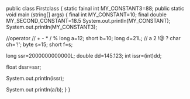 public class Firstclass {
static fainal int MY_CONSTANT3=88;
public static void main (string[] args) {
final int MY_CONSTANT=10;
final double MY_SECOND_CONSTANT=18.5
System.out.println(MY_CONSTANT);
System.out.println(MY_CONSTANT3);

//operator
// + - * / % 
long a=12;
short b=10;
long d=21L;
// a 2 !@ ?
char ch='!';
byte s=15;
short f=s;

long ssr=2000000000000L;
double dd=145.123;
int issr=(int)dd;


float dssr=ssr;

System.out.println(issr);


System.out println(a/b);
}
}
